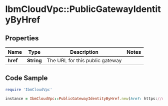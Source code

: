 # IbmCloudVpc::PublicGatewayIdentityByHref

## Properties

Name | Type | Description | Notes
------------ | ------------- | ------------- | -------------
**href** | **String** | The URL for this public gateway | 

## Code Sample

```ruby
require 'IbmCloudVpc'

instance = IbmCloudVpc::PublicGatewayIdentityByHref.new(href: https://us-south.iaas.cloud.ibm.com/v1/public_gateways/dc5431ef-1fc6-4861-adc9-a59d077d1241)
```


